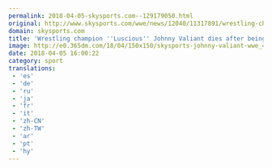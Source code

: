 ```yaml
---
permalink: 2018-04-05-skysports.com--129179050.html
original: http://www.skysports.com/wwe/news/12040/11317891/wrestling-champion-luscious-johnny-valiant-dies-after-being-hit-by-truck
domain: skysports.com
title: 'Wrestling champion ''Luscious'' Johnny Valiant dies after being hit by truck'
image: http://e0.365dm.com/18/04/150x150/skysports-johnny-valiant-wwe_4274153.jpg
date: 2018-04-05 16:00:22
category: sport
translations: 
 - 'es'
 - 'de'
 - 'ru'
 - 'ja'
 - 'fr'
 - 'it'
 - 'zh-CN'
 - 'zh-TW'
 - 'ar'
 - 'pt'
 - 'hy'
---
```


